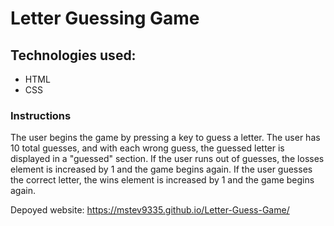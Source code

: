 # Letter Guessing Game
## Technologies used:
* HTML
* CSS

### Instructions
The user begins the game by pressing a key to guess a letter.  The user has 10 total guesses, and with each wrong
guess, the guessed letter is displayed in a "guessed" section.  If the user runs out of guesses, the losses element is 
increased by 1 and the game begins again.  If the user guesses the correct letter, the wins element is increased by 1 
and the game begins again.

Depoyed website: https://mstev9335.github.io/Letter-Guess-Game/